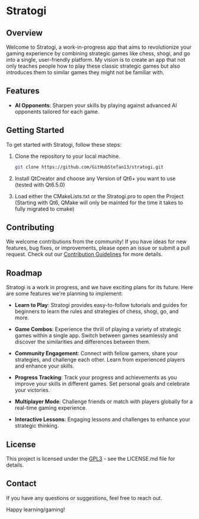 # Stratogi

## Overview

Welcome to Stratogi, a work-in-progress app that aims to revolutionize your gaming experience by combining strategic games like chess, shogi, and go into a single, user-friendly platform. My vision is to create an app that not only teaches people how to play these classic strategic games but also introduces them to similar games they might not be familiar with.

## Features

- **AI Opponents**: Sharpen your skills by playing against advanced AI opponents tailored for each game.

## Getting Started

To get started with Stratogi, follow these steps:

1. Clone the repository to your local machine.

    ```bash
    git clone https://github.com/GitHubStefan13/stratogi.git
    ```

2. Install QtCreator and choose any Version of Qt6+ you want to use (tested with Qt6.5.0)

3. Load either the CMakeLists.txt or the Stratogi.pro to open the Project
   (Starting with Qt6, QMake will only be mainted for the time it takes to fully migrated to cmake)

## Contributing

We welcome contributions from the community! If you have ideas for new features, bug fixes, or improvements, please open an issue or submit a pull request. Check out our [Contribution Guidelines](CONTRIBUTING.md) for more details.

## Roadmap

Stratogi is a work in progress, and we have exciting plans for its future. Here are some features we're planning to implement:

- **Learn to Play**: Stratogi provides easy-to-follow tutorials and guides for beginners to learn the rules and strategies of chess, shogi, go, and more.

- **Game Combos**: Experience the thrill of playing a variety of strategic games within a single app. Switch between games seamlessly and discover the similarities and differences between them.

- **Community Engagement**: Connect with fellow gamers, share your strategies, and challenge each other. Learn from experienced players and enhance your skills.

- **Progress Tracking**: Track your progress and achievements as you improve your skills in different games. Set personal goals and celebrate your victories.

- **Multiplayer Mode**: Challenge friends or match with players globally for a real-time gaming experience.

- **Interactive Lessons**: Engaging lessons and challenges to enhance your strategic thinking.

## License

This project is licensed under the [GPL3](LICENSE.md) - see the LICENSE.md file for details.

## Contact

If you have any questions or suggestions, feel free to reach out.

Happy learning/gaming!
